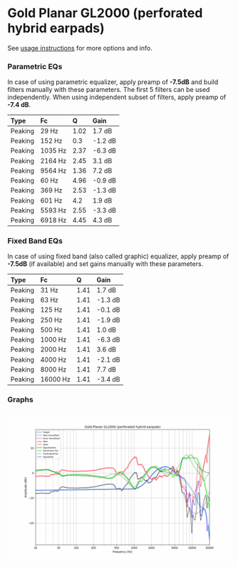 # Gold Planar GL2000 (perforated hybrid earpads)
See [usage instructions](https://github.com/jaakkopasanen/AutoEq#usage) for more options and info.

### Parametric EQs
In case of using parametric equalizer, apply preamp of **-7.5dB** and build filters manually
with these parameters. The first 5 filters can be used independently.
When using independent subset of filters, apply preamp of **-7.4 dB**.

| Type    | Fc      |    Q | Gain    |
|:--------|:--------|:-----|:--------|
| Peaking | 29 Hz   | 1.02 | 1.7 dB  |
| Peaking | 152 Hz  | 0.3  | -1.2 dB |
| Peaking | 1035 Hz | 2.37 | -6.3 dB |
| Peaking | 2164 Hz | 2.45 | 3.1 dB  |
| Peaking | 9564 Hz | 1.36 | 7.2 dB  |
| Peaking | 60 Hz   | 4.96 | -0.9 dB |
| Peaking | 369 Hz  | 2.53 | -1.3 dB |
| Peaking | 601 Hz  | 4.2  | 1.9 dB  |
| Peaking | 5593 Hz | 2.55 | -3.3 dB |
| Peaking | 6918 Hz | 4.45 | 4.3 dB  |

### Fixed Band EQs
In case of using fixed band (also called graphic) equalizer, apply preamp of **-7.5dB**
(if available) and set gains manually with these parameters.

| Type    | Fc       |    Q | Gain    |
|:--------|:---------|:-----|:--------|
| Peaking | 31 Hz    | 1.41 | 1.7 dB  |
| Peaking | 63 Hz    | 1.41 | -1.3 dB |
| Peaking | 125 Hz   | 1.41 | -0.1 dB |
| Peaking | 250 Hz   | 1.41 | -1.9 dB |
| Peaking | 500 Hz   | 1.41 | 1.0 dB  |
| Peaking | 1000 Hz  | 1.41 | -6.3 dB |
| Peaking | 2000 Hz  | 1.41 | 3.6 dB  |
| Peaking | 4000 Hz  | 1.41 | -2.1 dB |
| Peaking | 8000 Hz  | 1.41 | 7.7 dB  |
| Peaking | 16000 Hz | 1.41 | -3.4 dB |

### Graphs
![](./Gold%20Planar%20GL2000%20(perforated%20hybrid%20earpads).png)